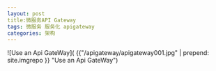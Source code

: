 ```yaml
---
layout: post
title:微服务API Gateway
tags: 微服务 服务化 apigateway
categories: 架构
---
```


![Use an Api GateWay]( {{"/apigateway/apigateway001.jpg" | prepend: site.imgrepo }} "Use an Api GateWay")